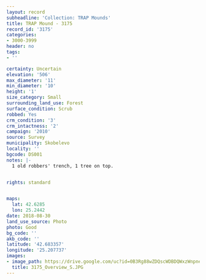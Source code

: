 ```yaml
---
layout: record
subheadline: 'Collection: TRAP Mounds'
title: TRAP Mound - 3175
record_id: '3175'
categories:
- 3000-3999
header: no
tags:
- ''

certainty: Uncertain
elevation: '506'
max_diameter: '11'
min_diameter: '10'
height: '1'
size_category: Small
surrounding_land_use: Forest
surface_condition: Scrub
robbed: Yes
crm_condition: '3'
crm_intactness: '2'
campaign: '2010'
source: Survey
municipality: Skobelevo
locality: ''
bgcode: DS001
notes: |-
  1 old robbers' trench, 1 tree on top.


rights: standard


maps:
  lat: 42.6285
  lon: 25.2442
date: 2018-08-30
land_use_source: Photo
photo: Good
bg_code: ''
akb_code: ''
latitude: '42.683357'
longitude: '25.207737'
images:
- image_path: https://drive.google.com/uc?id=0B3Rg88wZDQscWDBDQWxzWnpneW8
  title: 3175_Overview_S.JPG
---
```

